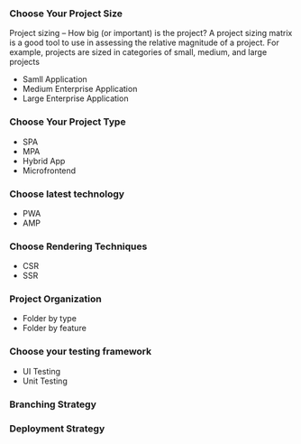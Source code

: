 ### Choose Your Project Size
Project sizing – How big (or important) is the project?
A project sizing matrix is a good tool to use in assessing the relative magnitude of a project. For example, projects are sized in categories of small, medium, and large projects 
- Samll Application
- Medium Enterprise Application
- Large Enterprise Application


### Choose Your Project Type
- SPA
- MPA
- Hybrid App
- Microfrontend
### Choose latest technology
- PWA
- AMP
### Choose Rendering Techniques
- CSR
- SSR
### Project Organization
- Folder by type
- Folder by feature

### Choose your testing framework
- UI Testing
- Unit Testing
### Branching Strategy
### Deployment Strategy



